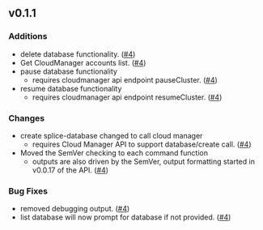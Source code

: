 ## v0.1.1

### Additions

- delete database functionality. ([#4](https://github.com/splicemachine/splicectl/pull/4))
- Get CloudManager accounts list. ([#4](https://github.com/splicemachine/splicectl/pull/4))
- pause database functionality
  * requires cloudmanager api endpoint pauseCluster. ([#4](https://github.com/splicemachine/splicectl/pull/4))
- resume database functionality
  * requires cloudmanager api endpoint resumeCluster. ([#4](https://github.com/splicemachine/splicectl/pull/4))

### Changes

- create splice-database changed to call cloud manager
  * requires Cloud Manager API to support database/create call. ([#4](https://github.com/splicemachine/splicectl/pull/4))
- Moved the SemVer checking to each command function
  * outputs are also driven by the SemVer, output formatting started in v0.0.17 of the API. ([#4](https://github.com/splicemachine/splicectl/pull/4))

### Bug Fixes

- removed debugging output. ([#4](https://github.com/splicemachine/splicectl/pull/4))
- list database will now prompt for database if not provided. ([#4](https://github.com/splicemachine/splicectl/pull/4))
